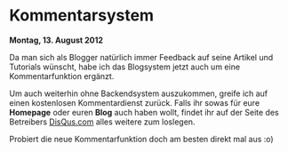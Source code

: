 # Kommentarsystem #
**Montag, 13. August 2012**  

Da man sich als Blogger natürlich immer Feedback auf seine Artikel und Tutorials wünscht, habe ich das Blogsystem jetzt auch um eine Kommentarfunktion ergänzt.  

Um auch weiterhin ohne Backendsystem auszukommen, greife ich auf einen kostenlosen Kommentardienst zurück. Falls ihr sowas für eure **Homepage** oder euren **Blog** auch haben wollt, findet ihr auf der Seite des Betreibers [DisQus.com] alles weitere zum loslegen.  

Probiert die neue Kommentarfunktion doch am besten direkt mal aus :o)

[disqus.com]: http://www.disqus.com